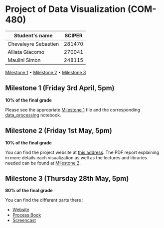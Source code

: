 # Project of Data Visualization (COM-480)

| Student's name | SCIPER |
| -------------- | ------ |
| Chevaleyre Sebastien | 281470 |
| Alliata Giacomo | 270041 |
| Maulini Simon | 248115 |

[Milestone 1](#milestone-1-friday-3rd-april-5pm) • [Milestone 2](#milestone-2-friday-1st-may-5pm) • [Milestone 3](#milestone-3-thursday-28th-may-5pm)

## Milestone 1 (Friday 3rd April, 5pm)

**10% of the final grade**

Please see the appropriate [Milestone 1](./milestone1.md) file and the corresponding [data_processing](./data_processing.ipynb) notebook.

## Milestone 2 (Friday 1st May, 5pm)

**10% of the final grade**

You can find the project website at [this address](https://com-480-data-visualization.github.io/com-480-project-pasdenom/website/). The PDF report explaining in more details each visualization as well as the lectures and libraries needed can be found at [Milestone 2](./Milestone2.pdf).



## Milestone 3 (Thursday 28th May, 5pm)

**80% of the final grade**

You can find the different parts there :
* [Website](https://com-480-data-visualization.github.io/com-480-project-pasdenom/website/)
* [Process Book](https://com-480-data-visualization.github.io/com-480-project-pasdenom/Milestone3/ProcessBook_HistoryOfCinema.pdf)
* [Screencast](https://com-480-data-visualization.github.io/com-480-project-pasdenom/Milestone3/HistoryOfCinema_ScreenCast.mp4)
